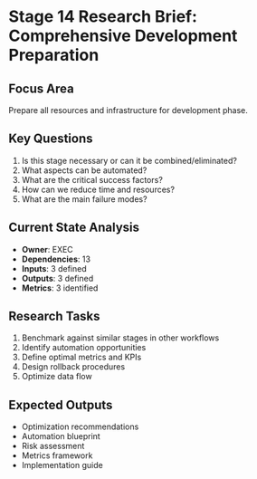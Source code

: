 # Stage 14 Research Brief: Comprehensive Development Preparation

## Focus Area
Prepare all resources and infrastructure for development phase.

## Key Questions
1. Is this stage necessary or can it be combined/eliminated?
2. What aspects can be automated?
3. What are the critical success factors?
4. How can we reduce time and resources?
5. What are the main failure modes?

## Current State Analysis
- **Owner**: EXEC
- **Dependencies**: 13
- **Inputs**: 3 defined
- **Outputs**: 3 defined
- **Metrics**: 3 identified

## Research Tasks
1. Benchmark against similar stages in other workflows
2. Identify automation opportunities
3. Define optimal metrics and KPIs
4. Design rollback procedures
5. Optimize data flow

## Expected Outputs
- Optimization recommendations
- Automation blueprint
- Risk assessment
- Metrics framework
- Implementation guide